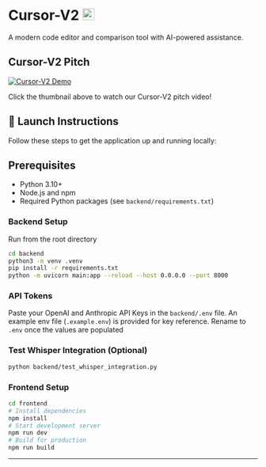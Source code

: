 # Cursor-V2 <img src="./frontend/src/assets/cursor_v2_icon.ico" alt="drawing" style="width:24px; height: 24px"/>
A modern code editor and comparison tool with AI-powered assistance.

## Cursor-V2 Pitch

[![Cursor-V2 Demo](http://img.youtube.com/vi/68wKv9XQ2fM/0.jpg)](https://youtu.be/68wKv9XQ2fM "Cursor-V2 Pitch")

Click the thumbnail above to watch our Cursor-V2 pitch video!

## 🚀 Launch Instructions

Follow these steps to get the application up and running locally: 

## Prerequisites

- Python 3.10+
- Node.js and npm
- Required Python packages (see `backend/requirements.txt`)



### Backend Setup
Run from the root directory
```bash 
cd backend
python3 -m venv .venv
pip install -r requirements.txt
python -m uvicorn main:app --reload --host 0.0.0.0 --port 8000
```
### API Tokens
Paste your OpenAI and Anthropic API Keys in the `backend/.env` file. An example env file (`.example.env`) is provided for key reference. Rename to `.env` once the values are populated


### Test Whisper Integration (Optional)
```bash
python backend/test_whisper_integration.py
```

### Frontend Setup
```bash
cd frontend
# Install dependencies
npm install
# Start development server
npm run dev
# Build for production
npm run build
```
---
